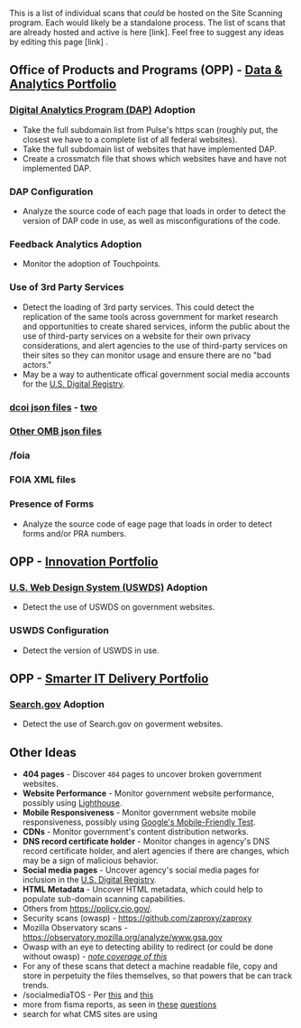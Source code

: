 This is a list of individual scans that _could_ be hosted on the Site Scanning program.  Each would likely be a standalone process.  The list of scans that are already hosted and active is here [link].  Feel free to suggest any ideas by editing this page [link] .   

## Office of Products and Programs (OPP) - [Data & Analytics Portfolio](https://www.gsa.gov/about-us/organization/federal-acquisition-service/technology-transformation-services/office-of-products-and-programs#DSP)

### [Digital Analytics Program (DAP)](https://digital.gov/dap/) Adoption 
* Take the full subdomain list from Pulse's https scan (roughly put, the closest we have to a complete list of all federal websites).  
* Take the full subdomain list of websites that have implemented DAP.  
* Create a crossmatch file that shows which websites have and have not implemented DAP.  

### DAP Configuration
* Analyze the source code of each page that loads in order to detect the version of DAP code in use, as well as misconfigurations of the code.  

### Feedback Analytics Adoption 
* Monitor the adoption of Touchpoints.

### Use of 3rd Party Services
* Detect the loading of 3rd party services. This could detect the replication of the same tools across government for market research and opportunities to create shared services, inform the public about the use of third-party services on a website for their own privacy considerations, and alert agencies to the use of third-party services on their sites so they can monitor usage and ensure there are no "bad actors."
* May be a way to authenticate offical government social media accounts for the [U.S. Digital Registry](https://usdigitalregistry.digitalgov.gov/).

### [dcoi json files](https://www.google.com/search?q=dcoi+json&oq=dcoi+json+&aqs=chrome..69i57j33.4450j0j7&sourceid=chrome&ie=UTF-8) - [two](https://datacenters.cio.gov/reporting/strategic-plan-generator)

### [Other OMB json files](https://management.cio.gov/schema/)

### /foia 

### FOIA XML files 

### Presence of Forms
* Analyze the source code of eage page that loads in order to detect forms and/or PRA numbers.  

## OPP - [Innovation Portfolio](https://www.gsa.gov/about-us/organization/federal-acquisition-service/technology-transformation-services/office-of-products-and-programs#IP)

### [U.S. Web Design System (USWDS)](https://designsystem.digital.gov/) Adoption
* Detect the use of USWDS on government websites.

### USWDS Configuration
* Detect the version of USWDS in use.

## OPP - [Smarter IT Delivery Portfolio](https://www.gsa.gov/about-us/organization/federal-acquisition-service/technology-transformation-services/office-of-products-and-programs#SmarterITDelivery)

### [Search.gov](https://search.gov/) Adoption
* Detect the use of Search.gov on goverment websites.

## Other Ideas

* **404 pages** - Discover `404` pages to uncover broken government websites.
* **Website Performance** - Monitor government website performance, possibly using [Lighthouse](https://developers.google.com/web/tools/lighthouse/).
* **Mobile Responsiveness** - Monitor government website mobile responsiveness, possibly using [Google's Mobile-Friendly Test](https://search.google.com/test/mobile-friendly).
* **CDNs** - Monitor government's content distribution networks.
* **DNS record certificate holder** - Monitor changes in agency's DNS record certificate holder, and alert agencies if there are changes, which may be a sign of malicious behavior. 
* **Social media pages** - Uncover agency's social media pages for inclusion in the [U.S. Digital Registry](https://digital.gov/services/u-s-digital-registry/).
* **HTML Metadata** - Uncover HTML metadata, which could help to populate sub-domain scanning capabilities.
* Others from https://policy.cio.gov/.
* Security scans (owasp) - https://github.com/zaproxy/zaproxy
* Mozilla Observatory scans - https://observatory.mozilla.org/analyze/www.gsa.gov
* Owasp with an eye to detecting ability to redirect (or could be done without owasp) - _[note coverage of this](https://gizmodo.com/a-year-later-u-s-government-websites-are-still-redire-1835336087)_
* For any of these scans that detect a machine readable file, copy and store in perpetuity the files themselves, so that powers that be can track trends.  
* /socialmediaTOS - Per [this](https://digital.gov/resources/federal-compatible-terms-of-service-agreements/#for-federal-agency-points-of-contact) and [this](https://www.whitehouse.gov/sites/whitehouse.gov/files/omb/memoranda/2013/m-13-10.pdf)
* more from fisma reports, as seen in [these](https://www.dhs.gov/sites/default/files/publications/FY%202018%20SAOP%20FISMA%20Metrics-508c.pdf) [questions](https://www.dhs.gov/publication/fy18-fisma-documents)
* search for what CMS sites are using
